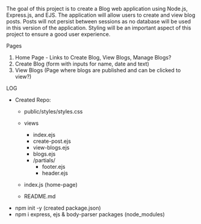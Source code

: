The goal of this project is to create a Blog web application using Node.js, Express.js, and EJS. The application will allow users to create and view blog posts. Posts will not persist between sessions as no database will be used in this version of the application. Styling will be an important aspect of this project to ensure a good user experience.

Pages
1. Home Page - Links to Create Blog, View Blogs, Manage Blogs?
2. Create Blog (form with inputs for name, date and text)
3. View Blogs (Page where blogs are published and can be clicked to view?)


LOG

- Created Repo: 
    - public/styles/styles.css
    - views
        - index.ejs
        - create-post.ejs
        - view-blogs.ejs
        - blogs.ejs
        - /partials/
            - footer.ejs
            - header.ejs
    - index.js (home-page)

    - README.md
- npm init -y (created package.json) 
- npm i express, ejs & body-parser packages (node_modules)
